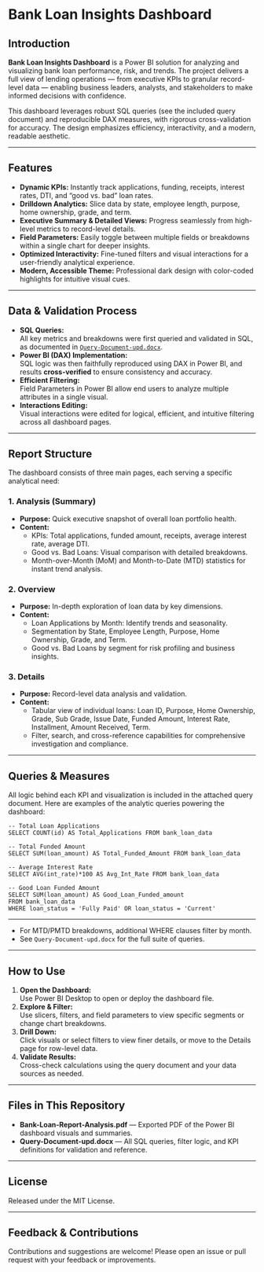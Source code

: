# Bank Loan Insights Dashboard

## Introduction

**Bank Loan Insights Dashboard** is a Power BI solution for analyzing and visualizing bank loan performance, risk, and trends. The project delivers a full view of lending operations — from executive KPIs to granular record-level data — enabling business leaders, analysts, and stakeholders to make informed decisions with confidence.

This dashboard leverages robust SQL queries (see the included query document) and reproducible DAX measures, with rigorous cross-validation for accuracy. The design emphasizes efficiency, interactivity, and a modern, readable aesthetic.

---

## Features

- **Dynamic KPIs:** Instantly track applications, funding, receipts, interest rates, DTI, and “good vs. bad” loan rates.
- **Drilldown Analytics:** Slice data by state, employee length, purpose, home ownership, grade, and term.
- **Executive Summary & Detailed Views:** Progress seamlessly from high-level metrics to record-level details.
- **Field Parameters:** Easily toggle between multiple fields or breakdowns within a single chart for deeper insights.
- **Optimized Interactivity:** Fine-tuned filters and visual interactions for a user-friendly analytical experience.
- **Modern, Accessible Theme:** Professional dark design with color-coded highlights for intuitive visual cues.

---

## Data & Validation Process

- **SQL Queries:**  
  All key metrics and breakdowns were first queried and validated in SQL, as documented in [`Query-Document-upd.docx`](https://github.com/SahiLmb/Bank-Loan-Insights-Dashboard/blob/main/Query%20Document%20upd.docx).
- **Power BI (DAX) Implementation:**  
  SQL logic was then faithfully reproduced using DAX in Power BI, and results **cross-verified** to ensure consistency and accuracy.
- **Efficient Filtering:**  
  Field Parameters in Power BI allow end users to analyze multiple attributes in a single visual.
- **Interactions Editing:**  
  Visual interactions were edited for logical, efficient, and intuitive filtering across all dashboard pages.

---

## Report Structure

The dashboard consists of three main pages, each serving a specific analytical need:

### 1. Analysis (Summary)
- **Purpose:** Quick executive snapshot of overall loan portfolio health.
- **Content:**
  - KPIs: Total applications, funded amount, receipts, average interest rate, average DTI.
  - Good vs. Bad Loans: Visual comparison with detailed breakdowns.
  - Month-over-Month (MoM) and Month-to-Date (MTD) statistics for instant trend analysis.

### 2. Overview
- **Purpose:** In-depth exploration of loan data by key dimensions.
- **Content:**
  - Loan Applications by Month: Identify trends and seasonality.
  - Segmentation by State, Employee Length, Purpose, Home Ownership, Grade, and Term.
  - Good vs. Bad Loans by segment for risk profiling and business insights.

### 3. Details
- **Purpose:** Record-level data analysis and validation.
- **Content:**
  - Tabular view of individual loans: Loan ID, Purpose, Home Ownership, Grade, Sub Grade, Issue Date, Funded Amount, Interest Rate, Installment, Amount Received, Term.
  - Filter, search, and cross-reference capabilities for comprehensive investigation and compliance.

---

## Queries & Measures

All logic behind each KPI and visualization is included in the attached query document. Here are examples of the analytic queries powering the dashboard:

```
-- Total Loan Applications
SELECT COUNT(id) AS Total_Applications FROM bank_loan_data

-- Total Funded Amount
SELECT SUM(loan_amount) AS Total_Funded_Amount FROM bank_loan_data

-- Average Interest Rate
SELECT AVG(int_rate)*100 AS Avg_Int_Rate FROM bank_loan_data

-- Good Loan Funded Amount
SELECT SUM(loan_amount) AS Good_Loan_Funded_amount
FROM bank_loan_data
WHERE loan_status = 'Fully Paid' OR loan_status = 'Current'
```

---
- For MTD/PMTD breakdowns, additional WHERE clauses filter by month.
- See `Query-Document-upd.docx` for the full suite of queries.

---

## How to Use

1. **Open the Dashboard:**  
   Use Power BI Desktop to open or deploy the dashboard file.
2. **Explore & Filter:**  
   Use slicers, filters, and field parameters to view specific segments or change chart breakdowns.
3. **Drill Down:**  
   Click visuals or select filters to view finer details, or move to the Details page for row-level data.
4. **Validate Results:**  
   Cross-check calculations using the query document and your data sources as needed.

---

## Files in This Repository

- **Bank-Loan-Report-Analysis.pdf** — Exported PDF of the Power BI dashboard visuals and summaries.
- **Query-Document-upd.docx** — All SQL queries, filter logic, and KPI definitions for validation and reference.

---

## License

Released under the MIT License.

---

## Feedback & Contributions

Contributions and suggestions are welcome! Please open an issue or pull request with your feedback or improvements.


